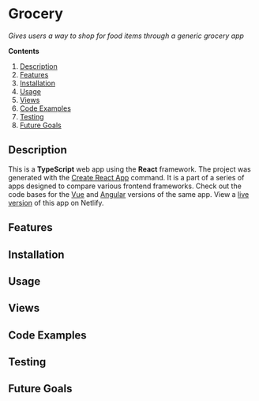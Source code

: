 # Grocery

*Gives users a way to shop for food items through a generic grocery app*

**Contents**
1. [Description](#description)
2. [Features](#features)
3. [Installation](#installation)
4. [Usage](#usage)
5. [Views](#views)
6. [Code Examples](#code-examples)
7. [Testing](#testing)
8. [Future Goals](#future-goals)

## Description

This is a **TypeScript** web app using the **React** framework. The project was generated with the [Create React App](https://create-react-app.dev) command. It is a part of a series of apps designed to compare various frontend frameworks. Check out the code bases for the [Vue](https://github.com/jtreeves/grocery-vue) and [Angular](https://github.com/jtreeves/grocery-angular) versions of the same app. View a [live version](https://grocery-react-comparison.netlify.app) of this app on Netlify.

## Features

## Installation

## Usage

## Views

## Code Examples

## Testing

## Future Goals
